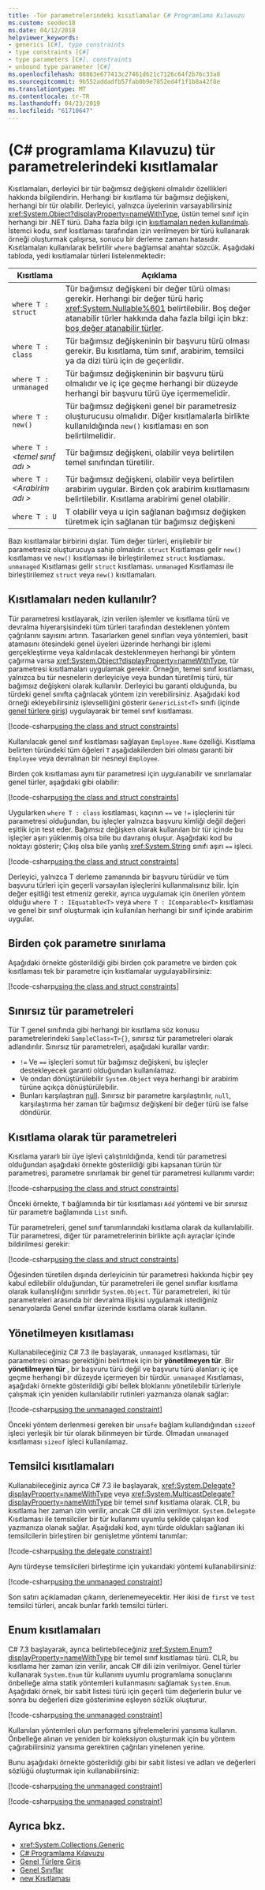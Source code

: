 ```yaml
---
title: -Tür parametrelerindeki kısıtlamalar C# Programlama Kılavuzu
ms.custom: seodec18
ms.date: 04/12/2018
helpviewer_keywords:
- generics [C#], type constraints
- type constraints [C#]
- type parameters [C#], constraints
- unbound type parameter [C#]
ms.openlocfilehash: 08863e677413c27461d621c7126c64f2b76c33a8
ms.sourcegitcommit: 9b552addadfb57fab0b9e7852ed4f1f1b8a42f8e
ms.translationtype: MT
ms.contentlocale: tr-TR
ms.lasthandoff: 04/23/2019
ms.locfileid: "61710647"
---
```

# <a name="constraints-on-type-parameters-c-programming-guide"></a>(C# programlama Kılavuzu) tür parametrelerindeki kısıtlamalar

Kısıtlamaları, derleyici bir tür bağımsız değişkeni olmalıdır özellikleri hakkında bilgilendirin. Herhangi bir kısıtlama tür bağımsız değişkeni, herhangi bir tür olabilir. Derleyici, yalnızca üyelerinin varsayabilirsiniz <xref:System.Object?displayProperty=nameWithType>, üstün temel sınıf için herhangi bir .NET türü. Daha fazla bilgi için [kısıtlamaları neden kullanılmalı](#why-use-constraints). İstemci kodu, sınıf kısıtlaması tarafından izin verilmeyen bir türü kullanarak örneği oluşturmak çalışırsa, sonucu bir derleme zamanı hatasıdır. Kısıtlamaları kullanılarak belirtilir `where` bağlamsal anahtar sözcük. Aşağıdaki tabloda, yedi kısıtlamalar türleri listelenmektedir:

|Kısıtlama|Açıklama|
|----------------|-----------------|
|`where T : struct`|Tür bağımsız değişkeni bir değer türü olması gerekir. Herhangi bir değer türü hariç <xref:System.Nullable%601> belirtilebilir. Boş değer atanabilir türler hakkında daha fazla bilgi için bkz: [boş değer atanabilir türler](../nullable-types/index.md).|
|`where T : class`|Tür bağımsız değişkeninin bir başvuru türü olması gerekir. Bu kısıtlama, tüm sınıf, arabirim, temsilci ya da dizi türü için de geçerlidir.|
|`where T : unmanaged`|Tür bağımsız değişkeninin bir başvuru türü olmalıdır ve iç içe geçme herhangi bir düzeyde herhangi bir başvuru türü üye içermemelidir.|
|`where T : new()`|Tür bağımsız değişkeni genel bir parametresiz oluşturucusu olmalıdır. Diğer kısıtlamalarla birlikte kullanıldığında `new()` kısıtlaması en son belirtilmelidir.|
|`where T :` *\<temel sınıf adı >*|Tür bağımsız değişkeni, olabilir veya belirtilen temel sınıfından türetilir.|
|`where T :` *\<Arabirim adı >*|Tür bağımsız değişkeni, olabilir veya belirtilen arabirim uygular. Birden çok arabirim kısıtlamasını belirtilebilir. Kısıtlama arabirimi genel olabilir.|
|`where T : U`|T olabilir veya u için sağlanan bağımsız değişken türetmek için sağlanan tür bağımsız değişkeni|

Bazı kısıtlamalar birbirini dışlar. Tüm değer türleri, erişilebilir bir parametresiz oluşturucuya sahip olmalıdır. `struct` Kısıtlaması gelir `new()` kısıtlaması ve `new()` kısıtlaması ile birleştirilemez `struct` kısıtlaması. `unmanaged` Kısıtlaması gelir `struct` kısıtlaması. `unmanaged` Kısıtlaması ile birleştirilemez `struct` veya `new()` kısıtlamaları.

## <a name="why-use-constraints"></a>Kısıtlamaları neden kullanılır?

Tür parametresi kısıtlayarak, izin verilen işlemler ve kısıtlama türü ve devralma hiyerarşisindeki tüm türleri tarafından desteklenen yöntem çağrılarını sayısını artırın. Tasarlarken genel sınıfları veya yöntemleri, basit atamasını ötesindeki genel üyeleri üzerinde herhangi bir işlemi gerçekleştirme veya kaldırılacak desteklenmeyen herhangi bir yöntem çağırma varsa <xref:System.Object?displayProperty=nameWithType>, tür parametresi kısıtlamaları uygulamak gerekir. Örneğin, temel sınıf kısıtlaması, yalnızca bu tür nesnelerin derleyiciye veya bundan türetilmiş türü, tür bağımsız değişkeni olarak kullanılır. Derleyici bu garanti olduğunda, bu türdeki genel sınıfta çağrılacak yöntem izin verebilirsiniz. Aşağıdaki kod örneği ekleyebilirsiniz işlevselliğini gösterir `GenericList<T>` sınıfı (içinde [genel türlere giriş](introduction-to-generics.md)) uygulayarak bir temel sınıf kısıtlaması.

[!code-csharp[using the class and struct constraints](../../../../samples/snippets/csharp/keywords/GenericWhereConstraints.cs#9)]

Kullanılacak genel sınıf kısıtlaması sağlayan `Employee.Name` özelliği. Kısıtlama belirten türündeki tüm öğeleri `T` aşağıdakilerden biri olması garanti bir `Employee` veya devralınan bir nesneyi `Employee`.

Birden çok kısıtlaması aynı tür parametresi için uygulanabilir ve sınırlamalar genel türler, aşağıdaki gibi olabilir:

[!code-csharp[using the class and struct constraints](../../../../samples/snippets/csharp/keywords/GenericWhereConstraints.cs#10)]

Uygularken `where T : class` kısıtlaması, kaçının `==` ve `!=` işleçlerini tür parametresi olduğundan, bu işleçler yalnızca başvuru kimliği değil değeri eşitlik için test eder. Bağımsız değişken olarak kullanılan bir tür içinde bu işleçler aşırı yüklenmiş olsa bile bu davranış oluşur. Aşağıdaki kod bu noktayı gösterir; Çıkış olsa bile yanlış <xref:System.String> sınıfı aşırı `==` işleci.

[!code-csharp[using the class and struct constraints](../../../../samples/snippets/csharp/keywords/GenericWhereConstraints.cs#11)]

Derleyici, yalnızca T derleme zamanında bir başvuru türüdür ve tüm başvuru türleri için geçerli varsayılan işleçlerini kullanmalısınız bilir. İçin değer eşitliği test etmeniz gerekir, ayrıca uygulamak için önerilen yöntem olduğu `where T : IEquatable<T>` veya `where T : IComparable<T>` kısıtlaması ve genel bir sınıf oluşturmak için kullanılan herhangi bir sınıf içinde arabirim uygular.

## <a name="constraining-multiple-parameters"></a>Birden çok parametre sınırlama

Aşağıdaki örnekte gösterildiği gibi birden çok parametre ve birden çok kısıtlaması tek bir parametre için kısıtlamalar uygulayabilirsiniz:

[!code-csharp[using the class and struct constraints](../../../../samples/snippets/csharp/keywords/GenericWhereConstraints.cs#12)]

## <a name="unbounded-type-parameters"></a>Sınırsız tür parametreleri

 Tür T genel sınıfında gibi herhangi bir kısıtlama söz konusu parametrelerindeki `SampleClass<T>{}`, sınırsız tür parametreleri olarak adlandırılır. Sınırsız tür parametreleri, aşağıdaki kurallar vardır:

- `!=` Ve `==` işleçleri somut tür bağımsız değişkeni, bu işleçler destekleyecek garanti olduğundan kullanılamaz.
- Ve ondan dönüştürülebilir `System.Object` veya herhangi bir arabirim türüne açıkça dönüştürülebilir.
- Bunları karşılaştıran [null](../../language-reference/keywords/null.md). Sınırsız bir parametre karşılaştırılır, `null`, karşılaştırma her zaman tür bağımsız değişkeni bir değer türü ise false döndürür.

## <a name="type-parameters-as-constraints"></a>Kısıtlama olarak tür parametreleri

Kısıtlama yararlı bir üye işlevi çalıştırıldığında, kendi tür parametresi olduğundan aşağıdaki örnekte gösterildiği gibi kapsanan türün tür parametresi, parametre sınırlamak bir genel tür parametresi kullanımı vardır:

[!code-csharp[using the class and struct constraints](../../../../samples/snippets/csharp/keywords/GenericWhereConstraints.cs#13)]

Önceki örnekte, `T` bağlamında bir tür kısıtlaması `Add` yöntemi ve bir sınırsız tür parametre bağlamında `List` sınıfı.

Tür parametreleri, genel sınıf tanımlarındaki kısıtlama olarak da kullanılabilir. Tür parametresi, diğer tür parametrelerinin birlikte açılı ayraçlar içinde bildirilmesi gerekir:

[!code-csharp[using the class and struct constraints](../../../../samples/snippets/csharp/keywords/GenericWhereConstraints.cs#14)]

Öğesinden türetilen dışında derleyicinin tür parametresi hakkında hiçbir şey kabul edilebilir olduğundan, tür parametreleri ile genel sınıflar kısıtlama olarak kullanışlılığını sınırlıdır `System.Object`. Tür parametreleri, iki tür parametreleri arasında bir devralma ilişkisi uygulamak istediğiniz senaryolarda Genel sınıflar üzerinde kısıtlama olarak kullanın.

## <a name="unmanaged-constraint"></a>Yönetilmeyen kısıtlaması

Kullanabileceğiniz C# 7.3 ile başlayarak, `unmanaged` kısıtlaması, tür parametresi olması gerektiğini belirtmek için bir **yönetilmeyen tür**. Bir **yönetilmeyen tür** , bir başvuru türü değil ve başvuru türü alanları iç içe geçme herhangi bir düzeyde içermeyen bir türdür. `unmanaged` Kısıtlaması, aşağıdaki örnekte gösterildiği gibi bellek bloklarını yönetilebilir türleriyle çalışmak için yeniden kullanılabilir rutinleri yazmanıza olanak sağlar:

[!code-csharp[using the unmanaged constraint](../../../../samples/snippets/csharp/keywords/GenericWhereConstraints.cs#15)]

Önceki yöntem derlenmesi gereken bir `unsafe` bağlam kullandığından `sizeof` işleci yerleşik bir tür olarak bilinmeyen bir türde. Olmadan `unmanaged` kısıtlaması `sizeof` işleci kullanılamaz.

## <a name="delegate-constraints"></a>Temsilci kısıtlamaları

Kullanabileceğiniz ayrıca C# 7.3 ile başlayarak, <xref:System.Delegate?displayProperty=nameWithType> veya <xref:System.MulticastDelegate?displayProperty=nameWithType> bir temel sınıf kısıtlama olarak. CLR, bu kısıtlama her zaman izin verilir, ancak C# dili izin verilmiyor. `System.Delegate` Kısıtlaması ile temsilciler bir tür kullanımı uyumlu şekilde çalışan kod yazmanıza olanak sağlar. Aşağıdaki kod, aynı türde oldukları sağlanan iki temsilcilerin birleştiren bir genişletme yöntemi tanımlar:

[!code-csharp[using the delegate constraint](../../../../samples/snippets/csharp/keywords/GenericWhereConstraints.cs#16)]

Aynı türdeyse temsilcileri birleştirme için yukarıdaki yöntemi kullanabilirsiniz:

[!code-csharp[using the unmanaged constraint](../../../../samples/snippets/csharp/keywords/GenericWhereConstraints.cs#17)]

Son satırı açıklamadan çıkarın, derlenemeyecektir. Her ikisi de `first` ve `test` temsilci türleri, ancak bunlar farklı temsilci türleri.

## <a name="enum-constraints"></a>Enum kısıtlamaları

C# 7.3 başlayarak, ayrıca belirtebileceğiniz <xref:System.Enum?displayProperty=nameWithType> bir temel sınıf kısıtlaması türü. CLR, bu kısıtlama her zaman izin verilir, ancak C# dili izin verilmiyor. Genel türler kullanarak `System.Enum` tür kullanımı uyumlu programlama sonuçlarını önbelleğe alma statik yöntemleri kullanmasını sağlamak `System.Enum`. Aşağıdaki örnek, bir sabit listesi türü için geçerli tüm değerlerin bulur ve sonra bu değerleri dize gösterimine eşleyen sözlük oluşturur.

[!code-csharp[using the unmanaged constraint](../../../../samples/snippets/csharp/keywords/GenericWhereConstraints.cs#18)]

Kullanılan yöntemleri olun performans şifrelemelerini yansıma kullanın. Önbelleğe alınan ve yeniden bir koleksiyon oluşturmak için bu yöntem çağırabilirsiniz yansıma gerektiren çağrıları yinelenen yerine.

Bunu aşağıdaki örnekte gösterildiği gibi bir sabit listesi ve adları ve değerleri sözlüğü oluşturmak için kullanabilirsiniz:

[!code-csharp[using the unmanaged constraint](../../../../samples/snippets/csharp/keywords/GenericWhereConstraints.cs#19)]

[!code-csharp[using the unmanaged constraint](../../../../samples/snippets/csharp/keywords/GenericWhereConstraints.cs#20)]

## <a name="see-also"></a>Ayrıca bkz.

- <xref:System.Collections.Generic>
- [C# Programlama Kılavuzu](../../../csharp/programming-guide/index.md)
- [Genel Türlere Giriş](../../../csharp/programming-guide/generics/introduction-to-generics.md)
- [Genel Sınıflar](../../../csharp/programming-guide/generics/generic-classes.md)
- [new Kısıtlaması](../../../csharp/language-reference/keywords/new-constraint.md)
